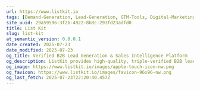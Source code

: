 ```yaml
---
url: https://www.listkit.io
tags: [Demand-Generation, Lead-Generation, GTM-Tools, Digital-Marketing-Tools, Sales-Intelligence]
site_uuid: 29a59596-3f2b-4922-8b8c-293fd23adfd0
title: List Kit
slug: list-kit
at_semantic_version: 0.0.0.1
date_created: 2025-07-23
date_modified: 2025-07-23
og_title: Verified B2B Lead Generation & Sales Intelligence Platform
og_description: ListKit provides high-quality, triple-verified B2B leads and sales intelligence tools for effective prospecting, targeted outreach, and enhanced sales performance. Streamline your lead generation and optimize your sales funnel with reliable, AI-powered solutions.
og_image: https://www.listkit.io/images/apple-touch-icon-nw.png
og_favicon: https://www.listkit.io/images/favicon-96x96-nw.png
og_last_fetch: 2025-07-23T22:20:40.457Z
---
```

